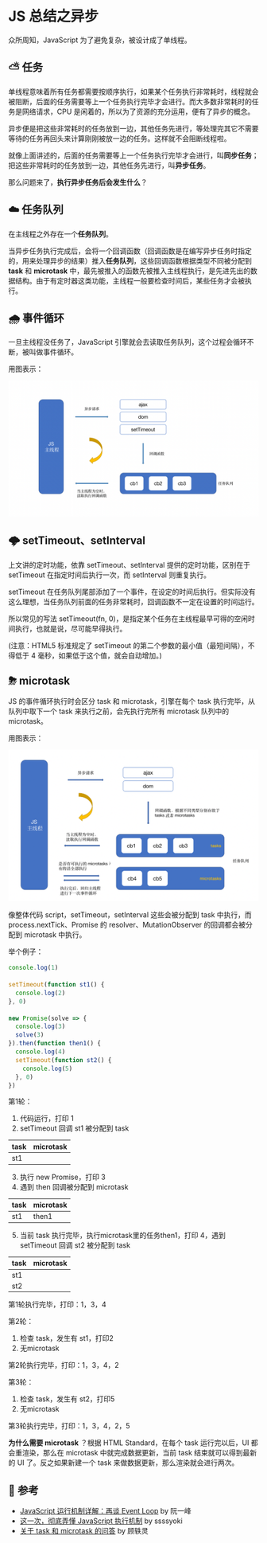 # JS 总结之异步

众所周知，JavaScript 为了避免复杂，被设计成了单线程。

## ⛅️ 任务

单线程意味着所有任务都需要按顺序执行，如果某个任务执行非常耗时，线程就会被阻断，后面的任务需要等上一个任务执行完毕才会进行。而大多数非常耗时的任务是网络请求，CPU 是闲着的，所以为了资源的充分运用，便有了异步的概念。

异步便是把这些非常耗时的任务放到一边，其他任务先进行，等处理完其它不需要等待的任务再回头来计算刚刚被放一边的任务。这样就不会阻断线程啦。

就像上面讲述的，后面的任务需要等上一个任务执行完毕才会进行，叫**同步任务**；把这些非常耗时的任务放到一边，其他任务先进行，叫**异步任务**。

那么问题来了，**执行异步任务后会发生什么**？

## ☁️ 任务队列

在主线程之外存在一个**任务队列**。

当异步任务执行完成后，会将一个回调函数（回调函数是在编写异步任务时指定的，用来处理异步的结果）推入**任务队列**，这些回调函数根据类型不同被分配到 **task** 和 **microtask** 中，最先被推入的函数先被推入主线程执行，是先进先出的数据结构。由于有定时器这类功能，主线程一般要检查时间后，某些任务才会被执行。

## 🌧 事件循环

一旦主线程没任务了，JavaScript 引擎就会去读取任务队列，这个过程会循环不断，被叫做事件循环。

用图表示：

![eventLoop](Image/eventLoop.png)

## 🌩 setTimeout、setInterval

上文讲的定时功能，依靠 setTimeout、setInterval 提供的定时功能，区别在于 setTimeout 在指定时间后执行一次，而 setInterval 则重复执行。

setTimeout 在任务队列尾部添加了一个事件，在设定的时间后执行。但实际没有这么理想，当任务队列前面的任务非常耗时，回调函数不一定在设置的时间运行。

所以常见的写法 setTimeout(fn, 0)，是指定某个任务在主线程最早可得的空闲时间执行，也就是说，尽可能早得执行。

(注意：HTML5 标准规定了 setTimeout 的第二个参数的最小值（最短间隔），不得低于 4 毫秒，如果低于这个值，就会自动增加。)

## ⛈ microtask

JS 的事件循环执行时会区分 task 和 microtask，引擎在每个 task 执行完毕，从队列中取下一个 task 来执行之前，会先执行完所有 microtask 队列中的 microtask。

用图表示：

![eventLoop](Image/microtasks.png)

像整体代码 script，setTimeout，setInterval 这些会被分配到 task 中执行，而 process.nextTick、Promise 的 resolver、MutationObserver 的回调都会被分配到 microtask 中执行。

举个例子：

```js
console.log(1)

setTimeout(function st1() {
  console.log(2)
}, 0)

new Promise(solve => {
  console.log(3)
  solve(3)
}).then(function then1() {
  console.log(4)
  setTimeout(function st2() {
    console.log(5)
  }, 0)
})
```

第1轮：
1. 代码运行，打印 1
2. setTimeout 回调 st1 被分配到 task

| task | microtask |
| ---- | --------- |
| st1  |           |

3. 执行 new Promise，打印 3
4. 遇到 then 回调被分配到 microtask

| task | microtask |
| ---- | --------- |
| st1  | then1     |

5. 当前 task 执行完毕，执行microtask里的任务then1，打印 4，遇到 setTimeout 回调 st2 被分配到 task

| task | microtask |
| ---- | --------- |
| st1  |           |
| st2  |           |


第1轮执行完毕，打印：1，3，4

第2轮：
1. 检查 task，发生有 st1，打印2
2. 无microtask

第2轮执行完毕，打印：1，3，4，2


第3轮：
1. 检查 task，发生有 st2，打印5
2. 无microtask

第3轮执行完毕，打印：1，3，4，2，5

**为什么需要 microtask** ？根据 HTML Standard，在每个 task 运行完以后，UI 都会重渲染，那么在 microtask 中就完成数据更新，当前 task 结束就可以得到最新的 UI 了。反之如果新建一个 task 来做数据更新，那么渲染就会进行两次。

## 🚀 参考

- [JavaScript 运行机制详解：再谈 Event Loop](http://www.ruanyifeng.com/blog/2014/10/event-loop.html) by 阮一峰
- [这一次，彻底弄懂 JavaScript 执行机制](https://juejin.im/post/59e85eebf265da430d571f89) by ssssyoki
- [关于 task 和 microtask 的问答](https://www.zhihu.com/question/55364497/answer/144215284) by 顾轶灵
